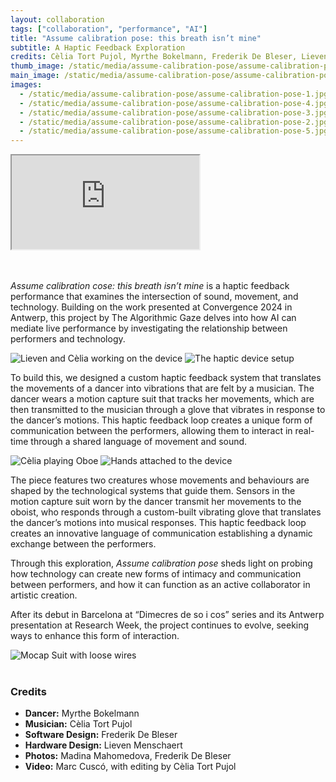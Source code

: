 ```yaml
---
layout: collaboration
tags: ["collaboration", "performance", "AI"]
title: "Assume calibration pose: this breath isn’t mine"
subtitle: A Haptic Feedback Exploration
credits: Cèlia Tort Pujol, Myrthe Bokelmann, Frederik De Bleser, Lieven Menschaert
thumb_image: /static/media/assume-calibration-pose/assume-calibration-pose-thumb.jpg
main_image: /static/media/assume-calibration-pose/assume-calibration-pose-cover.jpg
images:
  - /static/media/assume-calibration-pose/assume-calibration-pose-1.jpg
  - /static/media/assume-calibration-pose/assume-calibration-pose-4.jpg
  - /static/media/assume-calibration-pose/assume-calibration-pose-3.jpg
  - /static/media/assume-calibration-pose/assume-calibration-pose-2.jpg
  - /static/media/assume-calibration-pose/assume-calibration-pose-5.jpg
---
```


<div class="embed-responsive embed-responsive-16by9">
  <iframe class="embed-responsive-item" src="https://www.youtube.com/embed/3oEkjTKDfmU"></iframe>
</div>
<br><br>

_Assume calibration cose: this breath isn’t mine_ is a haptic feedback performance that examines the intersection of sound, movement, and technology. Building on the work presented at Convergence 2024 in Antwerp, this project by The Algorithmic Gaze delves into how AI can mediate live performance by investigating the relationship between performers and technology.

<div class="side-by-side">
  <img src="/static/media/assume-calibration-pose/lieven-celia.jpg" alt="Lieven and Cèlia working on the device">
  <img src="/static/media/assume-calibration-pose/device.jpg" alt="The haptic device setup">
</div>

To build this, we designed a custom haptic feedback system that translates the movements of a dancer into vibrations that are felt by a musician. The dancer wears a motion capture suit that tracks her movements, which are then transmitted to the musician through a glove that vibrates in response to the dancer’s motions. This haptic feedback loop creates a unique form of communication between the performers, allowing them to interact in real-time through a shared language of movement and sound.

<div class="side-by-side">
  <img src="/static/media/assume-calibration-pose/celia-playing.jpg" alt="Cèlia playing Oboe">
  <img src="/static/media/assume-calibration-pose/hands.jpg" alt="Hands attached to the device">
</div>

The piece features two creatures whose movements and behaviours are shaped by the technological systems that guide them. Sensors in the motion capture suit worn by the dancer transmit her movements to the oboist, who responds through a custom-built vibrating glove that translates the dancer’s motions into musical responses. This haptic feedback loop creates an innovative language of communication establishing a dynamic exchange between the performers.

Through this exploration, _Assume calibration pose_ sheds light on probing how technology can create new forms of intimacy and communication between performers, and how it can function as an active collaborator in artistic creation.

After its debut in Barcelona at “Dimecres de so i cos” series and its Antwerp presentation at Research Week, the project continues to evolve, seeking ways to enhance this form of interaction.

<img src="/static/media/assume-calibration-pose/mocap-suit.jpg" alt="Mocap Suit with loose wires">
<br><br>

### Credits

- **Dancer:** Myrthe Bokelmann
- **Musician:** Cèlia Tort Pujol
- **Software Design:** Frederik De Bleser
- **Hardware Design:** Lieven Menschaert
- **Photos:** Madina Mahomedova, Frederik De Bleser
- **Video:** Marc Cuscó, with editing by Cèlia Tort Pujol
